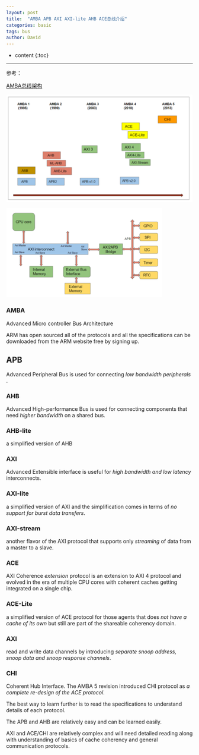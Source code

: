 ```yaml
---
layout: post
title:  "AMBA APB AXI AXI-lite AHB ACE总线介绍"
categories: basic
tags: bus
author: David
---
```


* content
{:toc}

---

参考：

[AMBA总线架构](http://verificationexcellence.in/amba-bus-architecture/)


![AMBA bus version](https://github.com/titron/titron.github.io/raw/master/img/2020-12-07-AMBA_Bus_AMBAx.png)


![AXI vs APB](https://github.com/titron/titron.github.io/raw/master/img/2020-12-07-AMBA_Bus_AXI_vs_APB.png)




### AMBA ### 
Advanced Micro controller Bus Architecture 

ARM has open sourced all of the protocols and all the specifications can be downloaded from the ARM website free by signing up.

## APB ###
Advanced Peripheral Bus is used for connecting *low bandwidth peripherals* .

### AHB ###
Advanced High-performance Bus is used for connecting components that need *higher bandwidth* on a shared bus.

### AHB-lite ###
a simplified version of AHB

### AXI ###
Advanced Extensible interface is useful for *high bandwidth and low latency* interconnects.

### AXI-lite ###
a simplified version of AXI and the simplification comes in terms of *no support for burst data transfers*.

### AXI-stream ###
another flavor of the AXI protocol  that supports only *streaming* of data from a master to a slave. 

### ACE ###
AXI Coherence *extension* protocol is an extension to AXI 4 protocol and evolved in the era of multiple CPU cores with coherent caches getting integrated on a single chip.

### ACE-Lite ###
a simplified version of ACE protocol for those agents that does *not have a cache of its own* but still are part of the shareable coherency domain. 

### AXI ###
read and write data channels by introducing *separate snoop address, snoop data and snoop response channels*. 

### CHI ###
Coherent Hub Interface. The AMBA 5 revision introduced CHI protocol as *a complete re-design of the ACE protocol*. 

The best way to learn further is to read the specifications to understand details of each protocol. 

The APB and AHB are relatively easy and can be learned easily. 

AXI and ACE/CHI are relatively complex and will need detailed reading along with understanding of basics of cache coherency and general communication protocols.
